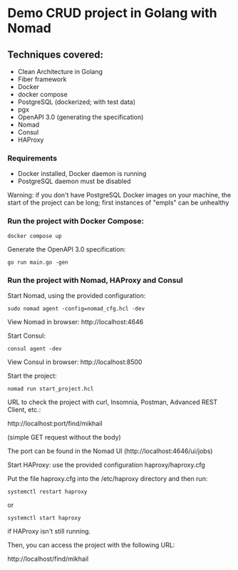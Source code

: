 # Demo CRUD project in Golang with Nomad

## Techniques covered:

- Clean Architecture in Golang
- Fiber framework
- Docker
- docker compose
- PostgreSQL (dockerized; with test data)
- pgx
- OpenAPI 3.0 (generating the specification)
- Nomad
- Consul
- HAProxy

### Requirements

- Docker installed, Docker daemon is running
- PostgreSQL daemon must be disabled

Warning: if you don't have PostgreSQL Docker images on your machine, the
start of the project can be long; first instances of "empls" can be unhealthy

### Run the project with Docker Compose:

```
docker compose up
```

Generate the OpenAPI 3.0 specification:

```
go run main.go -gen
```

### Run the project with Nomad, HAProxy and Consul

Start Nomad, using the provided configuration:

```
sudo nomad agent -config=nomad_cfg.hcl -dev
```

View Nomad in browser: http://localhost:4646

Start Consul:

```
consul agent -dev
```

View Consul in browser: http://localhost:8500

Start the project:

```
nomad run start_project.hcl
```

URL to check the project with curl, Insomnia, Postman, Advanced REST Client, etc.:

http://localhost:port/find/mikhail

(simple GET request without the body)

The port can be found in the Nomad UI (http://localhost:4646/ui/jobs)

Start HAProxy: use the provided configuration haproxy/haproxy.cfg

Put the file haproxy.cfg into the /etc/haproxy directory and then run:

```
systemctl restart haproxy
```

or

```
systemctl start haproxy
```

if HAProxy isn't still running.

Then, you can access the project with the following URL:

http://localhost/find/mikhail